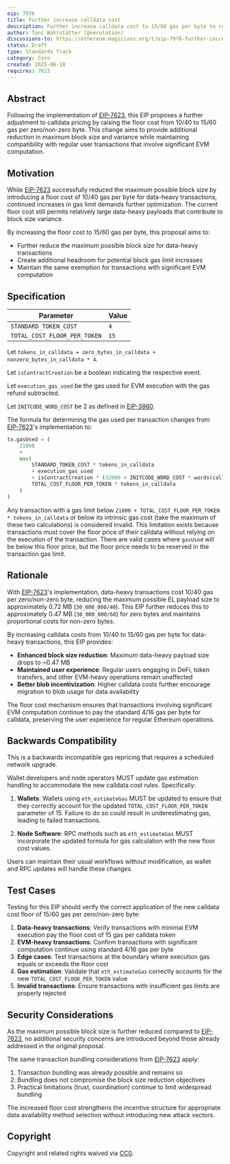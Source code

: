 ```yaml
---
eip: 7976
title: Further increase calldata cost
description: Further increase calldata cost to 15/60 gas per byte to reduce maximum block size
author: Toni Wahrstätter (@nerolation)
discussions-to: https://ethereum-magicians.org/t/eip-7976-further-increase-calldata-cost/24597
status: Draft
type: Standards Track
category: Core
created: 2025-06-18
requires: 7623
---
```


## Abstract

Following the implementation of [EIP-7623](./eip-7623.md), this EIP proposes a further adjustment to calldata pricing by raising the floor cost from 10/40 to 15/60 gas per zero/non-zero byte. This change aims to provide additional reduction in maximum block size and variance while maintaining compatibility with regular user transactions that involve significant EVM computation.

## Motivation

While [EIP-7623](./eip-7623.md) successfully reduced the maximum possible block size by introducing a floor cost of 10/40 gas per byte for data-heavy transactions, continued increases in gas limit demands further optimization. The current floor cost still permits relatively large data-heavy payloads that contribute to block size variance.

By increasing the floor cost to 15/60 gas per byte, this proposal aims to:
- Further reduce the maximum possible block size for data-heavy transactions
- Create additional headroom for potential block gas limit increases
- Maintain the same exemption for transactions with significant EVM computation

## Specification

| Parameter                    | Value |
| ---------------------------- | ----- |
| `STANDARD_TOKEN_COST`        | `4`   |
| `TOTAL_COST_FLOOR_PER_TOKEN` | `15`  |

Let `tokens_in_calldata = zero_bytes_in_calldata + nonzero_bytes_in_calldata * 4`.

Let `isContractCreation` be a boolean indicating the respective event.

Let `execution_gas_used` be the gas used for EVM execution with the gas refund subtracted.

Let `INITCODE_WORD_COST` be 2 as defined in [EIP-3860](./eip-3860.md).

The formula for determining the gas used per transaction changes from [EIP-7623](./eip-7623.md)'s implementation to:

```python
tx.gasUsed = (
    21000
    +
    max(
        STANDARD_TOKEN_COST * tokens_in_calldata
        + execution_gas_used
        + isContractCreation * (32000 + INITCODE_WORD_COST * words(calldata)),
        TOTAL_COST_FLOOR_PER_TOKEN * tokens_in_calldata
    )
)
```

Any transaction with a gas limit below `21000 + TOTAL_COST_FLOOR_PER_TOKEN * tokens_in_calldata` or below its intrinsic gas cost (take the maximum of these two calculations) is considered invalid. This limitation exists because transactions must cover the floor price of their calldata without relying on the execution of the transaction. There are valid cases where `gasUsed` will be below this floor price, but the floor price needs to be reserved in the transaction gas limit.

## Rationale

With [EIP-7623](./eip-7623.md)'s implementation, data-heavy transactions cost 10/40 gas per zero/non-zero byte, reducing the maximum possible EL payload size to approximately 0.72 MB (`30_000_000/40`). This EIP further reduces this to approximately 0.47 MB (`30_000_000/60`) for zero bytes and maintains proportional costs for non-zero bytes.

By increasing calldata costs from 10/40 to 15/60 gas per byte for data-heavy transactions, this EIP provides:
- **Enhanced block size reduction**: Maximum data-heavy payload size drops to ~0.47 MB
- **Maintained user experience**: Regular users engaging in DeFi, token transfers, and other EVM-heavy operations remain unaffected
- **Better blob incentivization**: Higher calldata costs further encourage migration to blob usage for data availability

The floor cost mechanism ensures that transactions involving significant EVM computation continue to pay the standard 4/16 gas per byte for calldata, preserving the user experience for regular Ethereum operations.

## Backwards Compatibility

This is a backwards incompatible gas repricing that requires a scheduled network upgrade.

Wallet developers and node operators MUST update gas estimation handling to accommodate the new calldata cost rules. Specifically:

1. **Wallets**: Wallets using `eth_estimateGas` MUST be updated to ensure that they correctly account for the updated `TOTAL_COST_FLOOR_PER_TOKEN` parameter of 15. Failure to do so could result in underestimating gas, leading to failed transactions.

2. **Node Software**: RPC methods such as `eth_estimateGas` MUST incorporate the updated formula for gas calculation with the new floor cost values.

Users can maintain their usual workflows without modification, as wallet and RPC updates will handle these changes.

## Test Cases

Testing for this EIP should verify the correct application of the new calldata cost floor of 15/60 gas per zero/non-zero byte:

1. **Data-heavy transactions**: Verify transactions with minimal EVM execution pay the floor cost of 15 gas per calldata token
2. **EVM-heavy transactions**: Confirm transactions with significant computation continue using standard 4/16 gas per byte
3. **Edge cases**: Test transactions at the boundary where execution gas equals or exceeds the floor cost
4. **Gas estimation**: Validate that `eth_estimateGas` correctly accounts for the new `TOTAL_COST_FLOOR_PER_TOKEN` value
5. **Invalid transactions**: Ensure transactions with insufficient gas limits are properly rejected

## Security Considerations

As the maximum possible block size is further reduced compared to [EIP-7623](./eip-7623.md), no additional security concerns are introduced beyond those already addressed in the original proposal.

The same transaction bundling considerations from [EIP-7623](./eip-7623.md) apply:
1. Transaction bundling was already possible and remains so
2. Bundling does not compromise the block size reduction objectives
3. Practical limitations (trust, coordination) continue to limit widespread bundling

The increased floor cost strengthens the incentive structure for appropriate data availability method selection without introducing new attack vectors.

## Copyright

Copyright and related rights waived via [CC0](../LICENSE.md).
